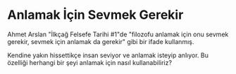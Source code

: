 # Anlamak İçin Sevmek Gerekir

Ahmet Arslan "İlkçağ Felsefe Tarihi #1"de "filozofu anlamak için onu sevmek gerekir, sevmek için anlamak da gerekir" gibi bir ifade kullanmış.

Kendine yakın hissettikçe insan seviyor ve anlamak isteyip anlıyor.
Bu özelliği herhangi bir şeyi anlamak için nasıl kullanabiliriz?
